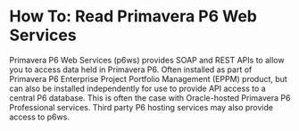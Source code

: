 # How To: Read Primavera P6 Web Services

Primavera P6 Web Services (p6ws) provides SOAP and REST APIs to allow you to access
data held in Primavera P6. Often installed as part of Primavera P6 Enterprise
Project Portfolio Management (EPPM) product, but can also be installed
independently for use to provide API access to a central P6 database. This
is often the case with Oracle-hosted Primavera P6 Professional services. Third
party P6 hosting services may also provide access to p6ws.

